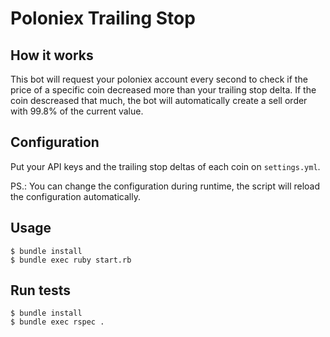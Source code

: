 # Poloniex Trailing Stop

## How it works
This bot will request your poloniex account every second to check if the price of a specific coin decreased more than your trailing stop delta. If the coin descreased that much, the bot will automatically create a sell order with 99.8% of the current value.

## Configuration
Put your API keys and the trailing stop deltas of each coin on `settings.yml`.

PS.: You can change the configuration during runtime, the script will reload the configuration automatically.

## Usage
```
$ bundle install
$ bundle exec ruby start.rb
```


## Run tests
```
$ bundle install
$ bundle exec rspec .
```
